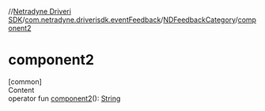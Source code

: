 //[Netradyne Driveri SDK](../../index.md)/[com.netradyne.driverisdk.eventFeedback](../index.md)/[NDFeedbackCategory](index.md)/[component2](component2.md)



# component2  
[common]  
Content  
operator fun [component2](component2.md)(): [String](https://kotlinlang.org/api/latest/jvm/stdlib/kotlin/-string/index.html)  



